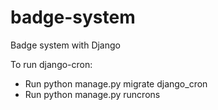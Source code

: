 # badge-system
Badge system with Django

To run django-cron:
- Run python manage.py migrate django_cron
- Run python manage.py runcrons
